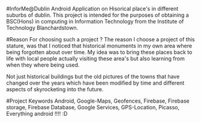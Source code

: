 #InforMe@Dublin
Android Application on Hisorical place's in different suburbs of dublin. This project is intended for the purposes of obtaining a
BSC(Hons) in computing in Information Technology from the Institute of Technology Blanchardstown.

#Reason For choosing such a project ?
The reason I choose a project of this stature, was that I noticed that historical monuments in my own area where being forgotten about over time. My idea was to bring these places back to life with local people actually visiting these area's but also learning from when they where being used.

Not just historical buildings but the old pictures of the towns that have changed over the years which have been modified by time and different aspects of skyrocketing into the future.

#Project Keywords
Android, Google-Maps, Geofences, Firebase, Firebase storage, Firebase Database, Google Services, GPS-Location, Picasso, Everything android !!!! :D

